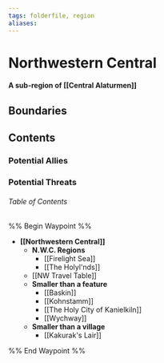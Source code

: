 ```yaml
---
tags: folderfile, region
aliases:
---
```

# Northwestern Central
#### A sub-region of [[Central Alaturmen]]
## Boundaries
## Contents
### Potential Allies
### Potential Threats
###### Table of Contents
%% Begin Waypoint %%
- **[[Northwestern Central]]**
	- **N.W.C. Regions**
		- [[Firelight Sea]]
		- [[The Holyl'nds]]
	- [[NW Travel Table]]
	- **Smaller than a feature**
		- [[Baskin]]
		- [[Kohnstamm]]
		- [[The Holy City of Kanielkiln]]
		- [[Wychway]]
	- **Smaller than a village**
		- [[Kakurak's Lair]]

%% End Waypoint %%
